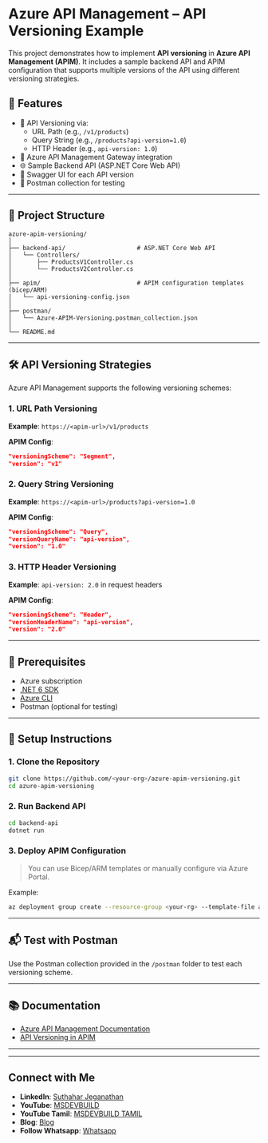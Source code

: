 
# Azure API Management – API Versioning Example

This project demonstrates how to implement **API versioning** in **Azure API Management (APIM)**. It includes a sample backend API and APIM configuration that supports multiple versions of the API using different versioning strategies.

## 🚀 Features

- 🎯 API Versioning via:
  - URL Path (e.g., `/v1/products`)
  - Query String (e.g., `/products?api-version=1.0`)
  - HTTP Header (e.g., `api-version: 1.0`)
- 🔐 Azure API Management Gateway integration
- 🌐 Sample Backend API (ASP.NET Core Web API)
- 📘 Swagger UI for each API version
- 🧪 Postman collection for testing

---

## 📁 Project Structure

```plaintext
azure-apim-versioning/
│
├── backend-api/                    # ASP.NET Core Web API
│   └── Controllers/
│       ├── ProductsV1Controller.cs
│       └── ProductsV2Controller.cs
│
├── apim/                           # APIM configuration templates (bicep/ARM)
│   └── api-versioning-config.json
│
├── postman/
│   └── Azure-APIM-Versioning.postman_collection.json
│
└── README.md
````

---

## 🛠️ API Versioning Strategies

Azure API Management supports the following versioning schemes:

### 1. URL Path Versioning

**Example**: `https://<apim-url>/v1/products`

**APIM Config**:

```json
"versioningScheme": "Segment",
"version": "v1"
```

### 2. Query String Versioning

**Example**: `https://<apim-url>/products?api-version=1.0`

**APIM Config**:

```json
"versioningScheme": "Query",
"versionQueryName": "api-version",
"version": "1.0"
```

### 3. HTTP Header Versioning

**Example**: `api-version: 2.0` in request headers

**APIM Config**:

```json
"versioningScheme": "Header",
"versionHeaderName": "api-version",
"version": "2.0"
```

---

## 🚧 Prerequisites

* Azure subscription
* [.NET 6 SDK](https://dotnet.microsoft.com/)
* [Azure CLI](https://learn.microsoft.com/en-us/cli/azure/)
* Postman (optional for testing)

---

## 🔧 Setup Instructions

### 1. Clone the Repository

```bash
git clone https://github.com/<your-org>/azure-apim-versioning.git
cd azure-apim-versioning
```

### 2. Run Backend API

```bash
cd backend-api
dotnet run
```

### 3. Deploy APIM Configuration

> You can use Bicep/ARM templates or manually configure via Azure Portal.

Example:

```bash
az deployment group create --resource-group <your-rg> --template-file apim/api-versioning-config.bicep
```

---

## 📬 Test with Postman

Use the Postman collection provided in the `/postman` folder to test each versioning scheme.

---

## 📚 Documentation

* [Azure API Management Documentation](https://learn.microsoft.com/en-us/azure/api-management/)
* [API Versioning in APIM](https://learn.microsoft.com/en-us/azure/api-management/api-management-api-revisions)

---

---
 ## Connect with Me
- **LinkedIn**: [Suthahar Jeganathan](https://www.linkedin.com/in/jssuthahar/)
- **YouTube**: [MSDEVBUILD](https://www.youtube.com/@MSDEVBUILD)
- **YouTube Tamil**: [MSDEVBUILD TAMIL](https://www.youtube.com/@MSDEVBUILDTamil)
- **Blog**: [Blog](https://www.msdevbuild.com/)
- **Follow Whatsapp**: [Whatsapp](https://www.whatsapp.com/channel/0029Va5j2rHEFeXcTlUhQB0J)


